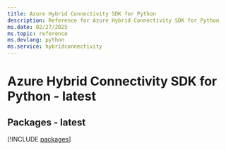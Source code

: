 ```yaml
---
title: Azure Hybrid Connectivity SDK for Python
description: Reference for Azure Hybrid Connectivity SDK for Python
ms.date: 02/27/2025
ms.topic: reference
ms.devlang: python
ms.service: hybridconnectivity
---
```

# Azure Hybrid Connectivity SDK for Python - latest
## Packages - latest
[!INCLUDE [packages](hybrid-connectivity-index.md)]